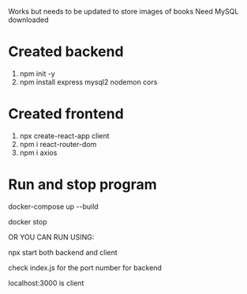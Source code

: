 Works but needs to be updated to store images of books
Need MySQL downloaded

# Created backend  
1. npm init -y
2. npm install express mysql2 nodemon cors

# Created frontend  
1. npx create-react-app client
2. npm i react-router-dom
3. npm i axios


# Run and stop program 
docker-compose up --build

docker stop

OR YOU CAN RUN USING: 

npx start both backend and client

check index.js for the port number for backend

localhost:3000 is client
